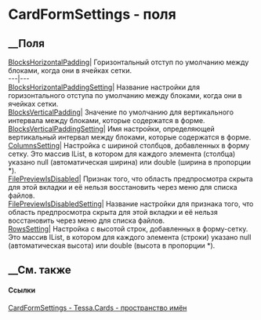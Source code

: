 # CardFormSettings - поля
##  __Поля
[BlocksHorizontalPadding](F_Tessa_Cards_CardFormSettings_BlocksHorizontalPadding.htm)|
Горизонтальный отступ по умолчанию между блоками, когда они в ячейках сетки.  
---|---  
[BlocksHorizontalPaddingSetting](F_Tessa_Cards_CardFormSettings_BlocksHorizontalPaddingSetting.htm)|
Название настройки для горизонтального отступа по умолчанию между блоками,
когда они в ячейках сетки.  
[BlocksVerticalPadding](F_Tessa_Cards_CardFormSettings_BlocksVerticalPadding.htm)|
Значение по умолчанию для вертикального интервала между блоками, которые
содержатся в форме.  
[BlocksVerticalPaddingSetting](F_Tessa_Cards_CardFormSettings_BlocksVerticalPaddingSetting.htm)|
Имя настройки, определяющей вертикальный интервал между блоками, которые
содержатся в форме.  
[ColumnsSetting](F_Tessa_Cards_CardFormSettings_ColumnsSetting.htm)|
Настройка с шириной столбцов, добавленных в форму сетку. Это массив
IList<object>, в котором для каждого элемента (столбца) указано null
(автоматическая ширина) или double (ширина в пропорции *).  
[FilePreviewIsDisabled](F_Tessa_Cards_CardFormSettings_FilePreviewIsDisabled.htm)|
Признак того, что область предпросмотра скрыта для этой вкладки и её нельзя
восстановить через меню для списка файлов.  
[FilePreviewIsDisabledSetting](F_Tessa_Cards_CardFormSettings_FilePreviewIsDisabledSetting.htm)|
Название настройки для признака того, что область предпросмотра скрыта для
этой вкладки и её нельзя восстановить через меню для списка файлов.  
[RowsSetting](F_Tessa_Cards_CardFormSettings_RowsSetting.htm)|  Настройка с
высотой строк, добавленных в форму-сетку. Это массив IList<object>, в котором
для каждого элемента (строки) указано null (автоматическая высота) или double
(высота в пропорции *).  
## __См. также
#### Ссылки
[CardFormSettings - ](T_Tessa_Cards_CardFormSettings.htm)
[Tessa.Cards - пространство имён](N_Tessa_Cards.htm)
